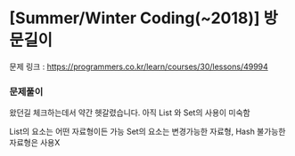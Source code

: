 # [Summer/Winter Coding(~2018)] 방문길이

문제 링크 : https://programmers.co.kr/learn/courses/30/lessons/49994



### 문제풀이

왔던길 체크하는데서 약간 헷갈렸습니다.
아직 List 와 Set의 사용이 미숙함

List의 요소는 어떤 자료형이든 가능
Set의 요소는 변경가능한 자료형, Hash 불가능한 자료형은 사용X